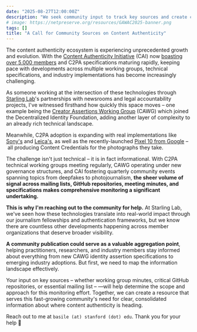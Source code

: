 ```yaml
---
date: "2025-08-27T12:00:00Z"
description: "We seek community input to track key sources and create comprehensive publication covering digital provenance developments"
# image: https://netpreserve.org/resources/GAWAC2025-banner.png
tags: []
title: "A Call for Community Sources on Content Authenticity"
---
```


The content authenticity ecosystem is experiencing unprecedented growth and evolution. With the [Content Authenticity Initiative](https://contentauthenticity.org?ref=basilesimon.fr) (CAI) now [boasting over 5,000 members](https://contentauthenticity.org/blog/5000-members-building-momentum-for-a-more-trustworthy-digital-world?ref=basilesimon.fr) and C2PA specifications maturing rapidly, keeping pace with developments across multiple working groups, technical specifications, and industry implementations has become increasingly challenging.

As someone working at the intersection of these technologies through [Starling Lab](https://starlinglab.org)'s partnerships with newsrooms and legal accountability projects, I've witnessed firsthand how quickly this space moves – one example being the [Creator Assertions Working Group](https://cawg.io?ref=basilesimon.fr) (CAWG) which joined the Decentralized Identity Foundation, adding another layer of complexity to an already rich technical landscape.

Meanwhile, C2PA adoption is expanding with real implementations like [Sony's](https://authenticity.sony.net/camera/en-us?ref=basilesimon.fr) and [Leica's](https://leica-camera.com/en-int/photography/content-credentials?ref=basilesimon.fr), as well as the recently-launched [Pixel 10 from Google](https://petapixel.com/2025/08/20/google-pixel-10-series-hands-on-whats-new-for-photographers?ref=basilesimon.fr) – all producing Content Credentials for the photographs they take.

The challenge isn't just technical – it is in fact informational. With C2PA technical working groups meeting regularly, CAWG operating under new governance structures, and CAI fostering quarterly community events spanning topics from deepfakes to photojournalism, **the sheer volume of signal across mailing lists, GitHub repositories, meeting minutes, and specifications makes comprehensive monitoring a significant undertaking.**

**This is why I'm reaching out to the community for help.** At Starling Lab, we've seen how these technologies translate into real-world impact through our journalism fellowships and authentication frameworks, but we know there are countless other developments happening across member organizations that deserve broader visibility.

**A community publication could serve as a valuable aggregation point**, helping practitioners, researchers, and industry members stay informed about everything from new CAWG identity assertion specifications to emerging industry adoptions. But first, we need to map the information landscape effectively.

Your input on key sources – whether working group minutes, critical GitHub repositories, or essential mailing list – —will help determine the scope and approach for this monitoring effort. Together, we can create a resource that serves this fast-growing community's need for clear, consolidated information about where content authenticity is heading.

Reach out to me at `basile (at) stanford (dot) edu`. Thank you for your help 🙏
